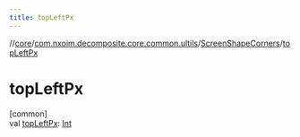```yaml
---
title: topLeftPx
---
```

//[core](../../../index.html)/[com.nxoim.decomposite.core.common.ultils](../index.html)/[ScreenShapeCorners](index.html)/[topLeftPx](top-left-px.html)



# topLeftPx



[common]\
val [topLeftPx](top-left-px.html): [Int](https://kotlinlang.org/api/latest/jvm/stdlib/kotlin/-int/index.html)




